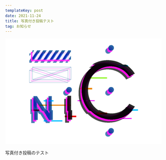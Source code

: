 ```yaml
---
templateKey: post
date: 2021-11-24
title: 写真付き投稿テスト
tag: お知らせ
---
```

![](../images/3-1.png)

写真付き投稿のテスト